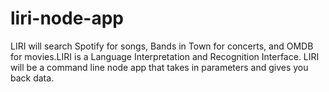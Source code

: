 # liri-node-app
LIRI will search Spotify for songs, Bands in Town for concerts, and OMDB for movies.LIRI is a Language Interpretation and Recognition Interface. LIRI will be a command line node app that takes in parameters and gives you back data.
